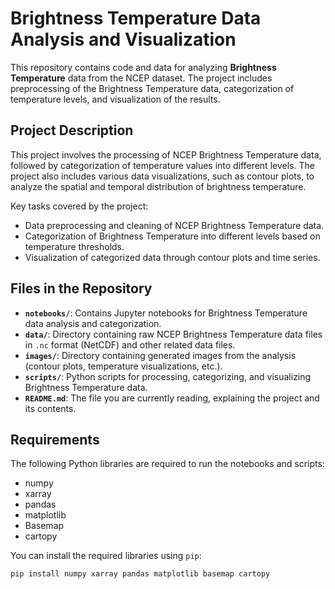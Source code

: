 # Brightness Temperature Data Analysis and Visualization

This repository contains code and data for analyzing **Brightness Temperature** data from the NCEP dataset. The project includes preprocessing of the Brightness Temperature data, categorization of temperature levels, and visualization of the results.

## Project Description

This project involves the processing of NCEP Brightness Temperature data, followed by categorization of temperature values into different levels. The project also includes various data visualizations, such as contour plots, to analyze the spatial and temporal distribution of brightness temperature.

Key tasks covered by the project:
- Data preprocessing and cleaning of NCEP Brightness Temperature data.
- Categorization of Brightness Temperature into different levels based on temperature thresholds.
- Visualization of categorized data through contour plots and time series.

## Files in the Repository

- **`notebooks/`**: Contains Jupyter notebooks for Brightness Temperature data analysis and categorization.
- **`data/`**: Directory containing raw NCEP Brightness Temperature data files in `.nc` format (NetCDF) and other related data files.
- **`images/`**: Directory containing generated images from the analysis (contour plots, temperature visualizations, etc.).
- **`scripts/`**: Python scripts for processing, categorizing, and visualizing Brightness Temperature data.
- **`README.md`**: The file you are currently reading, explaining the project and its contents.

## Requirements

The following Python libraries are required to run the notebooks and scripts:

- numpy
- xarray
- pandas
- matplotlib
- Basemap
- cartopy

You can install the required libraries using `pip`:

```bash
pip install numpy xarray pandas matplotlib basemap cartopy
